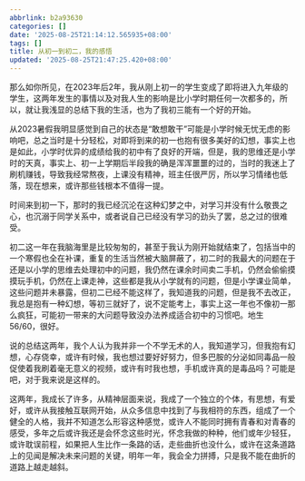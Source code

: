 ```yaml
---
abbrlink: b2a93630
categories: []
date: '2025-08-25T21:14:12.565935+08:00'
tags: []
title: 从初一到初二，我的感悟
updated: '2025-08-25T21:47:25.420+08:00'
---
```

那么如你所见，在2023年后2年，我从刚上初一的学生变成了即将进入九年级的学生，这两年发生的事情以及对我人生的影响是比小学时期任何一次都多的，所以，就让我浅显的总结下我的生活，也为了我初三能有一个好的开始。

从2023暑假我明显感觉到自己的状态是“敢想敢干”可能是小学时候无忧无虑的影响吧，总之当时是十分轻松，对即将到来的初一也抱有很多美好的幻想，事实上也是如此，小学时优异的成绩给我的初中有了良好的开端，但是，我的思维还是小学时的天真，事实上、初一上学期后半段我的确是浑浑噩噩的过的，当时的我迷上了刷机赚钱，导致我经常熬夜，上课没有精神，班主任很严厉，所以学习情绪也低落，现在想来，或许那些钱根本不值得一提。

时间来到初一下，那时的我已经沉沦在这种幻梦之中，对学习并没有什么敬畏之心，也沉溺于同学关系中，或者说自己已经没有学习的劲头了罢，总之过的很难受。

初二这一年在我脑海里是比较匆匆的，甚至于我认为刚开始就结束了，包括当中的一个寒假也全在补课，重复的生活当然被大脑屏蔽了，初二时的我最大的问题在于还是以小学的思维去处理初中的问题，我仍然在课余时间卖二手机，仍然会偷偷摸摸玩手机，仍然在上课走神，这些都是我从小学就有的问题，但是小学课业简单，这些问题并未暴露，但初二已经不能这样了，我知道我的问题，但是我不去改正，我总是抱有一种幻想，等初三就好了，说不定能考上，事实上这一年也不像初一那么疯狂，可能初一带来的大问题导致没办法养成适合初中的习惯吧。地生 56/60，很好。

说的总结这两年，我个人认为我并非一个不学无术的人，我知道学习，但我抱有幻想，心存侥幸，或许有时候，我也想过要好好努力，但多巴胺的分泌如同毒品一般促使着我刷着毫无意义的视频，或许有时我也想，手机或许真的是毒品吗？可能是吧，对于我来说是这样的。

这两年，我成长了许多，从精神层面来说，我成了一个独立的个体，有思想，有爱好，或许从我接触互联网开始，从众多信息中找到了与我相符的东西，组成了一个健全的人格，我并不知道怎么形容这种感觉，或许人不能同时拥有青春和对青春的感受，多年之后或许我还是会怀念这些时光，怀念我做的种种，他们或年少轻狂，或许耽误前程，如果把人生比作一条路的话，走些曲折也没什么，或许在这条道路上的见闻是解决未来问题的关键，明年一年，我会全力拼搏，只是我不能在曲折的道路上越走越斜。
